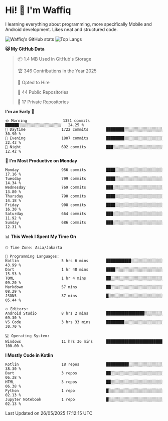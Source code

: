 
# Hi! 👋 I'm Waffiq

I learning everything about programming, more specifically Mobile and Android development. Likes neat and structured code.

<!-- Get to know more about me?

<a href="https://www.linkedin.com/in/waffiqaziz/"><img src="https://img.shields.io/static/v1?label=%20&message=LinkedIn&logo=linkedin&logoColor=white&color=0A66C2&style=for-the-badge" alt="LinkedIn"></a>
<a href="https://www.instagram.com/waffiqaziz/"><img src="https://img.shields.io/static/v1?label=%20&message=instagram&logo=instagram&logoColor=white&labelColor=%23E1306C&color=%23E1306C&style=for-the-badge" alt="Instagram"></a>
<a href="https://web.facebook.com/WaffiqAziz/"><img src="https://img.shields.io/static/v1?label=%20&message=Facebook&logo=facebook&logoColor=white&color=1877F2&style=for-the-badge" alt="Facebook"></a>
<a href="https://twitter.com/waffiqaziz"><img src="https://img.shields.io/static/v1?label=%20&message=X&logo=x&logoColor=white&color=000000&style=for-the-badge" alt="X"></a> -->

![Waffiq's GitHub stats](https://github-readme-stats-eight-theta.vercel.app/api?username=waffiqaziz&show_icons=true&include_all_commits=true&count_private=true&theme=dark)
![Top Langs](https://github-readme-stats.vercel.app/api/top-langs/?username=waffiqaziz&layout=compact&langs_count=8&theme=dark)

<!--START_SECTION:waka-->
**🐱 My GitHub Data** 

> 📦 1.4 MB Used in GitHub's Storage 
 > 
> 🏆 346 Contributions in the Year 2025
 > 
> 💼 Opted to Hire
 > 
> 📜 44 Public Repositories 
 > 
> 🔑 17 Private Repositories 
 > 
**I'm an Early 🐤** 

```text
🌞 Morning                1351 commits        ██████░░░░░░░░░░░░░░░░░░░   24.25 % 
🌆 Daytime                1722 commits        ████████░░░░░░░░░░░░░░░░░   30.90 % 
🌃 Evening                1807 commits        ████████░░░░░░░░░░░░░░░░░   32.43 % 
🌙 Night                  692 commits         ███░░░░░░░░░░░░░░░░░░░░░░   12.42 % 
```
📅 **I'm Most Productive on Monday** 

```text
Monday                   956 commits         ████░░░░░░░░░░░░░░░░░░░░░   17.16 % 
Tuesday                  799 commits         ████░░░░░░░░░░░░░░░░░░░░░   14.34 % 
Wednesday                769 commits         ███░░░░░░░░░░░░░░░░░░░░░░   13.80 % 
Thursday                 790 commits         ████░░░░░░░░░░░░░░░░░░░░░   14.18 % 
Friday                   908 commits         ████░░░░░░░░░░░░░░░░░░░░░   16.30 % 
Saturday                 664 commits         ███░░░░░░░░░░░░░░░░░░░░░░   11.92 % 
Sunday                   686 commits         ███░░░░░░░░░░░░░░░░░░░░░░   12.31 % 
```


📊 **This Week I Spent My Time On** 

```text
🕑︎ Time Zone: Asia/Jakarta

💬 Programming Languages: 
Kotlin                   5 hrs 6 mins        ███████████░░░░░░░░░░░░░░   43.99 % 
Dart                     1 hr 48 mins        ████░░░░░░░░░░░░░░░░░░░░░   15.53 % 
TOML                     1 hr 4 mins         ██░░░░░░░░░░░░░░░░░░░░░░░   09.20 % 
Markdown                 57 mins             ██░░░░░░░░░░░░░░░░░░░░░░░   08.29 % 
JSON5                    37 mins             █░░░░░░░░░░░░░░░░░░░░░░░░   05.44 % 

🔥 Editors: 
Android Studio           8 hrs 2 mins        █████████████████░░░░░░░░   69.30 % 
VS Code                  3 hrs 33 mins       ████████░░░░░░░░░░░░░░░░░   30.70 % 

💻 Operating System: 
Windows                  11 hrs 36 mins      █████████████████████████   100.00 % 
```

**I Mostly Code in Kotlin** 

```text
Kotlin                   18 repos            ██████████░░░░░░░░░░░░░░░   38.30 % 
Dart                     3 repos             ██░░░░░░░░░░░░░░░░░░░░░░░   06.38 % 
HTML                     3 repos             ██░░░░░░░░░░░░░░░░░░░░░░░   06.38 % 
Python                   1 repo              █░░░░░░░░░░░░░░░░░░░░░░░░   02.13 % 
Jupyter Notebook         1 repo              █░░░░░░░░░░░░░░░░░░░░░░░░   02.13 % 
```




 Last Updated on 26/05/2025 17:12:15 UTC
<!--END_SECTION:waka-->
